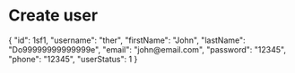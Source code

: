 # Create user

<!--Specify request and response samples manually. 
You can add the sample inside the <sample> element or include it from a file using the 'src' attribute.-->

<api-endpoint openapi-path="./../openapi.yaml" endpoint="/user" method="post">
    <request>
        <sample src="examples.json" include-lines="1-10"/>
    </request>
    <response type="default">
        <sample>
            {
              "id": 1sf1,
              "username": "ther",
              "firstName": "John",
              "lastName": "Do99999999999999e",
              "email": "john@email.com",
              "password": "12345",
              "phone": "12345",
              "userStatus": 1
            }
        </sample>
    </response>
</api-endpoint>

